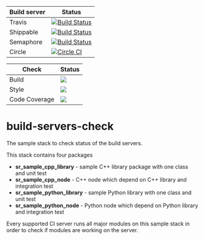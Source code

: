 | Build server  | Status |
|---------------|--------|
| Travis | [![Build Status](https://travis-ci.org/shadow-robot/build-servers-check.svg)](https://travis-ci.org/shadow-robot/build-servers-check) |
| Shippable | [![Build Status](https://api.shippable.com/projects/55ba073fedd7f2c0528ca1a8/badge?branchName=indigo-devel)](https://app.shippable.com/projects/55ba073fedd7f2c0528ca1a8/builds/latest) |
| Semaphore | [![Build Status](https://semaphoreci.com/api/v1/projects/3d9a5e21-cb5b-4fae-a942-93e6515682cb/571657/shields_badge.svg)](https://semaphoreci.com/shadow-robot/build-servers-check) |
| Circle | [![Circle CI](https://circleci.com/gh/shadow-robot/build-servers-check.svg?style=shield)](https://circleci.com/gh/shadow-robot/build-servers-check)

Check | Status
---|---
Build|[<img src="https://codebuild.eu-west-2.amazonaws.com/badges?uuid=eyJlbmNyeXB0ZWREYXRhIjoicGtqdWh6TzhLTXVObHZpTlhoUThMTW9PcEU5NEtaSU5ZbXo2elk0V2ppWkI0eGhGU2tpZXpDYVRKVXdGN2E4Ykc2MlBFOWcyUVI3YkNxVFpabERvZnRzPSIsIml2UGFyYW1ldGVyU3BlYyI6InkxM3J1b1NURzJpeXY4S24iLCJtYXRlcmlhbFNldFNlcmlhbCI6MX0%3D&branch=kinetic-devel"/>](https://eu-west-2.console.aws.amazon.com/codesuite/codebuild/projects/auto_build-servers-check_kinetic-devel_install_check/)
Style|[<img src="https://codebuild.eu-west-2.amazonaws.com/badges?uuid=eyJlbmNyeXB0ZWREYXRhIjoiWGJmVXU2S01pVm1xMzZIRVYzaEdTbUQ1b3VCckRqUU5ra284MDZHZHpzc3NnTFh2RlMrRWEySmdLQ1BOczVEYmpWeGpxeXBpRDl6TGZ3SGdESW02UmJZPSIsIml2UGFyYW1ldGVyU3BlYyI6InVYTHE5VXhWc3loR0dKYlQiLCJtYXRlcmlhbFNldFNlcmlhbCI6MX0%3D&branch=kinetic-devel"/>](https://eu-west-2.console.aws.amazon.com/codesuite/codebuild/projects/auto_build-servers-check_kinetic-devel_style_check/)
Code Coverage|[<img src="https://codebuild.eu-west-2.amazonaws.com/badges?uuid=eyJlbmNyeXB0ZWREYXRhIjoiVHRzcDBqV2Z4bnJZWjUxcFBQalhLYmlpOGtheTk5NGVIeDFHQXE1bHlOakJGV3lJak5PRXhydVo4QmlxclNMMThqVU9tQ0tXRmRIUUtpT3lFT0xMbzhzPSIsIml2UGFyYW1ldGVyU3BlYyI6IkRFQzlaZStXVWNSVnNYRXYiLCJtYXRlcmlhbFNldFNlcmlhbCI6MX0%3D&branch=kinetic-devel"/>](https://eu-west-2.console.aws.amazon.com/codesuite/codebuild/projects/auto_build-servers-check_kinetic-devel_code_coverage/)


# build-servers-check

The sample stack to check status of the build servers.

This stack contains four packages

 * **sr_sample_cpp_library** - sample C++ library package with one class and unit test
 * **sr_sample_cpp_node** - C++ node which depend on C++ library and integration test 
 * **sr_sample_python_library** - sample Python library with one class and unit test
 * **sr_sample_python_node** - Python node which depend on Python library and integration test
  
Every supported CI server runs all major modules on this sample stack in order to check if modules are working on the server.
